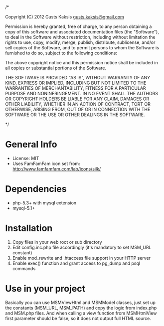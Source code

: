 /*

Copyright (C) 2012 Gusts Kaksis <gusts.kaksis@gmail.com>

Permission is hereby granted, free of charge, to any person obtaining a copy of this software and associated documentation files (the "Software"), 
to deal in the Software without restriction, including without limitation the rights to use, copy, modify, merge, publish, distribute, sublicense, 
and/or sell copies of the Software, and to permit persons to whom the Software is furnished to do so, subject to the following conditions:

The above copyright notice and this permission notice shall be included in all copies or substantial portions of the Software.

THE SOFTWARE IS PROVIDED "AS IS", WITHOUT WARRANTY OF ANY KIND, EXPRESS OR IMPLIED, INCLUDING BUT NOT LIMITED TO 
THE WARRANTIES OF MERCHANTABILITY, FITNESS FOR A PARTICULAR PURPOSE AND NONINFRINGEMENT. IN NO EVENT SHALL THE AUTHORS OR 
COPYRIGHT HOLDERS BE LIABLE FOR ANY CLAIM, DAMAGES OR OTHER LIABILITY, WHETHER IN AN ACTION OF CONTRACT, TORT OR OTHERWISE, 
ARISING FROM, OUT OF OR IN CONNECTION WITH THE SOFTWARE OR THE USE OR OTHER DEALINGS IN THE SOFTWARE.

*/

General Info
============

* License: MIT
* Uses FamFamFam icon set from: http://www.famfamfam.com/lab/icons/silk/

Dependencies
============

* php-5.3+ with mysql extension
* mysql-5.1+

Installation
============

1. Copy files in your web root or sub directory
2. Edit config.inc.php file accordingly (it's mandatory to set MSM_URL constant)
3. Enable mod_rewrite and .htaccess file support in your HTTP server
4. Enable exec() function and grant access to pg_dump and psql commands

Use in your project
===================

Basically you can use MSMViewHtml and MSMModel classes, just set up the constants (MSM_URL, MSM_PATH) and copy the logic from index.php and MSM.php files. And when calling a view function from MSMHtmlView first parameter should be false, so it does not output full HTML source.

